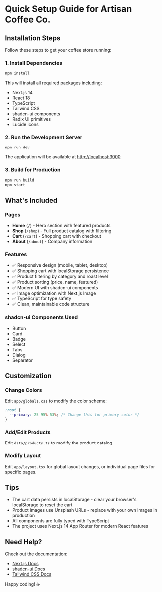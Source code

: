 # Quick Setup Guide for Artisan Coffee Co.

## Installation Steps

Follow these steps to get your coffee store running:

### 1. Install Dependencies

```bash
npm install
```

This will install all required packages including:
- Next.js 14
- React 18
- TypeScript
- Tailwind CSS
- shadcn-ui components
- Radix UI primitives
- Lucide icons

### 2. Run the Development Server

```bash
npm run dev
```

The application will be available at [http://localhost:3000](http://localhost:3000)

### 3. Build for Production

```bash
npm run build
npm start
```

## What's Included

### Pages
- **Home** (`/`) - Hero section with featured products
- **Shop** (`/shop`) - Full product catalog with filtering
- **Cart** (`/cart`) - Shopping cart with checkout
- **About** (`/about`) - Company information

### Features
- ✅ Responsive design (mobile, tablet, desktop)
- ✅ Shopping cart with localStorage persistence
- ✅ Product filtering by category and roast level
- ✅ Product sorting (price, name, featured)
- ✅ Modern UI with shadcn-ui components
- ✅ Image optimization with Next.js Image
- ✅ TypeScript for type safety
- ✅ Clean, maintainable code structure

### shadcn-ui Components Used
- Button
- Card
- Badge
- Select
- Tabs
- Dialog
- Separator

## Customization

### Change Colors
Edit `app/globals.css` to modify the color scheme:
```css
:root {
  --primary: 25 95% 53%; /* Change this for primary color */
}
```

### Add/Edit Products
Edit `data/products.ts` to modify the product catalog.

### Modify Layout
Edit `app/layout.tsx` for global layout changes, or individual page files for specific pages.

## Tips

- The cart data persists in localStorage - clear your browser's localStorage to reset the cart
- Product images use Unsplash URLs - replace with your own images in production
- All components are fully typed with TypeScript
- The project uses Next.js 14 App Router for modern React features

## Need Help?

Check out the documentation:
- [Next.js Docs](https://nextjs.org/docs)
- [shadcn-ui Docs](https://ui.shadcn.com/)
- [Tailwind CSS Docs](https://tailwindcss.com/docs)

Happy coding! ☕


